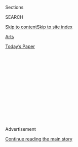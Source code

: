 <div id="app">

<div>

<div>

<div>

<div class="NYTAppHideMasthead css-1q2w90k e1suatyy0">

<div class="section css-ui9rw0 e1suatyy2">

<div class="css-eph4ug er09x8g0">

<div class="css-6n7j50">

</div>

<span class="css-1dv1kvn">Sections</span>

<div class="css-10488qs">

<span class="css-1dv1kvn">SEARCH</span>

</div>

[Skip to content](#site-content)[Skip to site
index](#site-index)

</div>

<div id="masthead-section-label" class="css-1wr3we4 eaxe0e00">

[Arts](https://www.nytimes.com/section/arts)

</div>

<div class="css-10698na e1huz5gh0">

</div>

</div>

<div id="masthead-bar-one" class="section hasLinks css-15hmgas e1csuq9d3">

<div class="css-uqyvli e1csuq9d0">

</div>

<div class="css-1uqjmks e1csuq9d1">

</div>

<div class="css-9e9ivx">

[](https://myaccount.nytimes.com/auth/login?response_type=cookie&client_id=vi)

</div>

<div class="css-1bvtpon e1csuq9d2">

[Today’s
Paper](https://www.nytimes.com/section/todayspaper)

</div>

</div>

</div>

</div>

<div data-aria-hidden="false">

<div id="site-content" data-role="main">

<div>

<div class="css-1aor85t" style="opacity:0.000000001;z-index:-1;visibility:hidden">

<div class="css-1hqnpie">

<div class="css-epjblv">

<span class="css-17xtcya">[Arts](/section/arts)</span><span class="css-x15j1o">|</span><span class="css-fwqvlz">Tony
Elliott, Whose Time Out Clued Readers In, Dies at
73</span>

</div>

<div class="css-k008qs">

<div class="css-1iwv8en">

<span class="css-18z7m18"></span>

<div>

</div>

</div>

<span class="css-1n6z4y">https://nyti.ms/3eTb0JS</span>

<div class="css-1705lsu">

<div class="css-4xjgmj">

<div class="css-4skfbu" data-role="toolbar" data-aria-label="Social Media Share buttons, Save button, and Comments Panel with current comment count" data-testid="share-tools">

  - 
  - 
  - 
  - 
    
    <div class="css-6n7j50">
    
    </div>

  - 

</div>

</div>

</div>

</div>

</div>

</div>

<div id="NYT_TOP_BANNER_REGION" class="css-13pd83m">

</div>

<div id="top-wrapper" class="css-1sy8kpn">

<div id="top-slug" class="css-l9onyx">

Advertisement

</div>

[Continue reading the main
story](#after-top)

<div class="ad top-wrapper" style="text-align:center;height:100%;display:block;min-height:250px">

<div id="top" class="place-ad" data-position="top" data-size-key="top">

</div>

</div>

<div id="after-top">

</div>

</div>

<div>

<div id="sponsor-wrapper" class="css-1hyfx7x">

<div id="sponsor-slug" class="css-19vbshk">

Supported by

</div>

[Continue reading the main
story](#after-sponsor)

<div id="sponsor" class="ad sponsor-wrapper" style="text-align:center;height:100%;display:block">

</div>

<div id="after-sponsor">

</div>

</div>

<div class="css-186x18t">

</div>

<div class="css-1vkm6nb ehdk2mb0">

# Tony Elliott, Whose Time Out Clued Readers In, Dies at 73

</div>

Mr. Elliott said, “I had one idea, but it was a good one.” On it he
built a global publishing empire.

<div class="css-79elbk" data-testid="photoviewer-wrapper">

<div class="css-z3e15g" data-testid="photoviewer-wrapper-hidden">

</div>

<div class="css-1a48zt4 ehw59r15" data-testid="photoviewer-children">

![<span class="css-16f3y1r e13ogyst0" data-aria-hidden="true">Tony
Elliott in London in 1971. His Time Out city guides grew into a
worldwide enterprise, with businesses in 327 cities and 58
countries.</span><span class="css-cnj6d5 e1z0qqy90" itemprop="copyrightHolder"><span class="css-1ly73wi e1tej78p0">Credit...</span><span><span>Stan
Meagher/Daily Express and Hulton Archive, via Getty
Images</span></span></span>](https://static01.nyt.com/images/2020/07/24/obituaries/21Elliot3/21Elliot3-articleLarge.jpg?quality=75&auto=webp&disable=upscale)

</div>

</div>

<div class="css-18e8msd">

<div class="css-vp77d3 epjyd6m0">

<div class="css-hus3qt ey68jwv0" data-aria-hidden="true">

[![John
Leland](https://static01.nyt.com/images/2018/02/20/multimedia/author-john-leland/author-john-leland-thumbLarge.jpg
"John Leland")](https://www.nytimes.com/by/john-leland)

</div>

<div class="css-1baulvz">

By [<span class="css-1baulvz last-byline" itemprop="name">John
Leland</span>](https://www.nytimes.com/by/john-leland)

</div>

</div>

  - 
    
    <div class="css-ld3wwf e16638kd2">
    
    Published July 22, 2020Updated July 29,
    2020
    
    </div>

  - 
    
    <div class="css-4xjgmj">
    
    <div class="css-pvvomx" data-role="toolbar" data-aria-label="Social Media Share buttons, Save button, and Comments Panel with current comment count" data-testid="share-tools">
    
      - 
      - 
      - 
      - 
        
        <div class="css-6n7j50">
        
        </div>
    
      - 
    
    </div>
    
    </div>

</div>

</div>

<div class="section meteredContent css-1r7ky0e" name="articleBody" itemprop="articleBody">

<div class="css-1fanzo5 StoryBodyCompanionColumn">

<div class="css-53u6y8">

Tony Elliott, who started the Time Out global publishing empire in his
mother’s London kitchen in 1968 with a capital investment of 70 pounds
and a simple idea — tell people where they can see the right movie or
band, or find a haircut or a falafel — died on July 16 in London. He was
73.

The cause was lung cancer, his wife, Jane Elliott, confirmed.

From its first issue, in 1968 — a single poster-size sheet, folded four
times, that functioned as a guide to the local counterculture — Mr.
Elliott’s creation grew into a worldwide enterprise, with businesses in
327 cities and 58 countries, including close to 50 magazines devoted to
particular cities. Its websites draw 63 million unique visitors per
month, said Julio Bruno, chief executive officer of Time Out Group.

“His thing was, ‘I had one idea, but it was a good one,’” Ms. Elliott
said.

Mr. Elliott, who left college to start the business, was an accidental
tycoon whose idea arrived at a ripe moment — when the cultural map was
shifting too quickly for the established news media to keep up, and
people not in the know needed guidance from those who were.

“If you were in the in crowd, you knew,” Ms. Elliott said. “If you
weren’t, that’s what Tony provided.”

</div>

</div>

<div class="css-1fanzo5 StoryBodyCompanionColumn">

<div class="css-53u6y8">

Through the hippie, punk and cyberculture eras, the magazines championed
fringe theater, cheap eats, family activities and occasional politics.
They were also among the first in the mainstream press to cover gay
life, and an early column, Meet the Fuzz, listed forthcoming
demonstrations and political activities.

Mr. Elliott felt that the original magazine should be part of the world
it covered; Time Out’s first office was in the basement of the home of
Pink Floyd’s keyboard player, Rick Wright, Ms. Elliott said.

</div>

</div>

<div class="css-79elbk" data-testid="photoviewer-wrapper">

<div class="css-z3e15g" data-testid="photoviewer-wrapper-hidden">

</div>

<div class="css-1a48zt4 ehw59r15" data-testid="photoviewer-children">

![<span class="css-16f3y1r e13ogyst0" data-aria-hidden="true">Time Out
covers, from 1968 to
1974.</span><span class="css-cnj6d5 e1z0qqy90" itemprop="copyrightHolder"><span class="css-1ly73wi e1tej78p0">Credit...</span><span>Time
Out</span></span>](https://static01.nyt.com/images/2020/07/24/obituaries/21Elliott2/21Elliott2-articleLarge.jpg?quality=75&auto=webp&disable=upscale)

</div>

</div>

<div class="css-1fanzo5 StoryBodyCompanionColumn">

<div class="css-53u6y8">

As the magazine expanded to other cities, starting with Time Out New
York in 1995, it maintained the voice of a local insider, anticipating
the internet deluge of information that was just around the corner.

“It was the last hurrah of that need,” said Cyndi Stivers, the first
editor of Time Out New York, who helped start some of Time Out’s other
city magazines. “You didn’t have the internet in your pocket, and there
was not much on the web yet. When we launched, people were grateful.”

</div>

</div>

<div class="css-1fanzo5 StoryBodyCompanionColumn">

<div class="css-53u6y8">

The magazines started the careers of mostly young writers, some of whom
got old with Time Out. “Stephin Merritt wrote ‘69 Love Songs’ when he
was our copy editor,” Ms. Stivers said, referring to the leader of the
band Magnetic Fields.

Anthony Michael Manton Elliott was born on Jan. 7, 1947, in Reading,
England, to Alan and [Dr. Katherine
Elliott](https://www.nytimes.com/1994/11/17/obituaries/katherine-elliott-75-aided-health-of-poor.html).
His mother was assistant medical director of the CIBA Foundation; his
father was managing director of a food distribution company. The family
moved to London in Tony’s second year.

He attended Stowe School, then went to Keele University in the Midlands
city of Keele, north of London. There he edited a student arts magazine
called Unit, which ran features and interviews with Jimi Hendrix, John
Lennon and Yoko Ono. Returning to London during a school break, he found
that the local listings in the mainstream and alternative press were
thin guides to all that was going on in Swinging London. He felt he
could do better.

“In 1968, he came into the Black Dwarf, a radical magazine I was
editing, and said he loved the paper, and why don’t we have a supplement
that is essentially listings?” said Tariq Ali, a writer and historian
who became a columnist at Time Out. “I burst out laughing.”

Mr. Elliott’s original name for the magazine, abandoned days before it
went to press, was Where It’s At. Instead, he borrowed the name Time Out
from a Dave Brubeck album. The initial print run, of 5,000 copies,
rolled off a press owned by the local Communist Party.

He was 21.

At the time, most publications’ event listings were simply rewritten
news releases, presented dutifully. Mr. Elliott and his founding
partner, Bob Harris, licensed his staff to be opinionated, funny and
idiosyncratic. He demanded absolute consistency of format, typeface and
style, “but you could say whatever you wanted,” Ms. Stivers said.

</div>

</div>

<div class="css-1fanzo5 StoryBodyCompanionColumn">

<div class="css-53u6y8">

The London magazine grew. In the early 1980s, a large part of its staff
left in a dispute over pay, forming a rival publication called City
Limits, which lasted until 1991.

</div>

</div>

<div class="css-79elbk" data-testid="photoviewer-wrapper">

<div class="css-z3e15g" data-testid="photoviewer-wrapper-hidden">

</div>

<div class="css-1a48zt4 ehw59r15" data-testid="photoviewer-children">

<div class="css-1xdhyk6 erfvjey0">

<span class="css-1ly73wi e1tej78p0">Image</span>

<div class="css-zjzyr8">

<div data-testid="lazyimage-container" style="height:580px">

</div>

</div>

</div>

<span class="css-16f3y1r e13ogyst0" data-aria-hidden="true">Later in his
career Mr. Elliott lamented the sameness of new publications compared
with the creative anarchy of the late 1960s, and the modern “cycle of
building magazines round Prada and Levi’s
ads.”</span><span class="css-cnj6d5 e1z0qqy90" itemprop="copyrightHolder"><span class="css-1ly73wi e1tej78p0">Credit...</span><span>Andy
Parsons/Time Out</span></span>

</div>

</div>

<div class="css-1fanzo5 StoryBodyCompanionColumn">

<div class="css-53u6y8">

He married Janet Street-Porter, a journalist, in 1975, divorcing
amicably two years later. He met his second wife, Jane, at the design
company that created Time Out’s covers; they married in 1989. Their
oldest son, Rufus, 32, is a “producer and fixer in the media industry,”
Ms. Elliott said. Their twins, Bruce and Lawrence, 29, are a teacher and
singer songwriter, respectively.

In addition to his wife the three sons survive him, as does a younger
sister, Rose Elliott.

Once Time Out New York had shown that Mr. Elliott’s idea could work
elsewhere, the seat-of-the-pants days were over. City life was
gentrifying, and recommendations for what had been cultural adventures
came to resemble tips for consumption.

Mr. Ali remembered running into his old friend and joking that he had
become too rich. “He said, ‘Do you think I’m a sellout?’ He was
half-jesting, but half wondering what I thought of him now.”

Mr. Elliott tried backing magazines dedicated to the environment and to
digital culture, but neither got off the ground.

</div>

</div>

<div class="css-1fanzo5 StoryBodyCompanionColumn">

<div class="css-53u6y8">

In 2002, a grand old man of publishing, he lamented the sameness of new
publications compared with the creative anarchy of the late 1960s, and
despaired of the modern “[cycle of building magazines round Prada and
Levi’s
ads](https://www.independent.co.uk/news/media/a-lost-cause-181556.html).”

Eight years later, he sold most of his company to a private equity fund,
[Oakley Capital](https://oakleycapital.com/), remaining active as a
board member.

Mr. Elliott poured his energies instead into British cultural
institutions, including rebuilding the
[Roundhouse](https://www.roundhouse.org.uk/) arts center in London and
serving on the board of [Somerset
House](https://www.somersethouse.org.uk/about-somerset-house), a
creative community that promotes the work of emerging artists.

In 2017, Queen Elizabeth II appointed him a commander of the Order of
the British Empire, or CBE.

“He packed a lot into his short life,” Ms. Elliott said.

</div>

</div>

</div>

<div>

</div>

<div>

</div>

<div>

</div>

<div>

<div id="bottom-wrapper" class="css-1ede5it">

<div id="bottom-slug" class="css-l9onyx">

Advertisement

</div>

[Continue reading the main
story](#after-bottom)

<div id="bottom" class="ad bottom-wrapper" style="text-align:center;height:100%;display:block;min-height:90px">

</div>

<div id="after-bottom">

</div>

</div>

</div>

</div>

</div>

## Site Index

<div>

</div>

## Site Information Navigation

  - [© <span>2020</span> <span>The New York Times
    Company</span>](https://help.nytimes.com/hc/en-us/articles/115014792127-Copyright-notice)

<!-- end list -->

  - [NYTCo](https://www.nytco.com/)
  - [Contact
    Us](https://help.nytimes.com/hc/en-us/articles/115015385887-Contact-Us)
  - [Work with us](https://www.nytco.com/careers/)
  - [Advertise](https://nytmediakit.com/)
  - [T Brand Studio](http://www.tbrandstudio.com/)
  - [Your Ad
    Choices](https://www.nytimes.com/privacy/cookie-policy#how-do-i-manage-trackers)
  - [Privacy](https://www.nytimes.com/privacy)
  - [Terms of
    Service](https://help.nytimes.com/hc/en-us/articles/115014893428-Terms-of-service)
  - [Terms of
    Sale](https://help.nytimes.com/hc/en-us/articles/115014893968-Terms-of-sale)
  - [Site
    Map](https://spiderbites.nytimes.com)
  - [Help](https://help.nytimes.com/hc/en-us)
  - [Subscriptions](https://www.nytimes.com/subscription?campaignId=37WXW)

</div>

</div>

</div>

</div>
